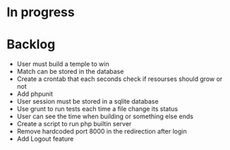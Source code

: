 # In progress

# Backlog

 * User must build a temple to win
 * Match can be stored in the database
 * Create a crontab that each seconds check if resourses should grow or not
 * Add phpunit
 * User session must be stored in a sqlite database
 * Use grunt to run tests each time a file change its status
 * User can see the time when building or something else ends
 * Create a script to run php builtin server
 * Remove hardcoded port 8000 in the redirection after login
 * Add Logout feature
